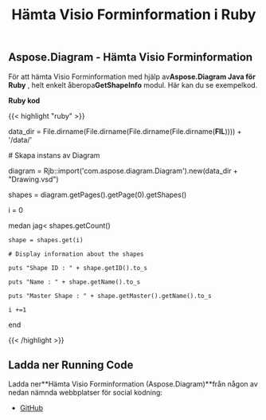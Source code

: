 ﻿---
title: Hämta Visio Forminformation i Ruby
type: docs
weight: 70
url: /sv/java/retrieve-visio-shape-information-in-ruby/
---
## **Aspose.Diagram - Hämta Visio Forminformation**
 För att hämta Visio Forminformation med hjälp av**Aspose.Diagram Java för Ruby** , helt enkelt åberopa**GetShapeInfo** modul. Här kan du se exempelkod.

**Ruby kod**

{{< highlight "ruby" >}}

 data_dir = File.dirname(File.dirname(File.dirname(File.dirname(__FIL__)))) + '/data/'

\# Skapa instans av Diagram

diagram = Rjb::import('com.aspose.diagram.Diagram').new(data_dir + "Drawing.vsd")

shapes = diagram.getPages().getPage(0).getShapes()

i = 0

 medan jag< shapes.getCount()

    shape = shapes.get(i)

    # Display information about the shapes

    puts "Shape ID : " + shape.getID().to_s

    puts "Name : " + shape.getName().to_s

    puts "Master Shape : " + shape.getMaster().getName().to_s

    i +=1

end

{{< /highlight >}}
## **Ladda ner Running Code**
 Ladda ner**Hämta Visio Forminformation (Aspose.Diagram)**från någon av nedan nämnda webbplatser för social kodning:

- [GitHub](https://github.com/asposediagram/Aspose.Diagram-for-Java/blob/master/Plugins/Aspose_Diagram_Java_for_Ruby/lib/asposediagramjava/Shapes/getshapeinfo.rb)
